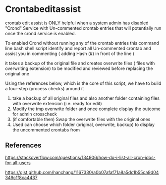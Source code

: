 # Crontabeditassist

crontab edit assist is ONLY helpful when a system admin has disabled "Crond" Service with Un-commented crontab entries that will potentially run once the crond service is enabled.

To enabled Crond without running any of the crontab entries
this command line bash shell script identify and report
all Un-commented crontab and assist you in commenting ( adding Hash (#) in front of the line )

it takes a backup of the original file and creates overwrite files ( files with overwriting extension) to be modified and reviewed before replacing the original one


Using the references below, which is the core of this script, we have to build a four-step (process checks) around it 
1. take a backup of all original files and also another folder containing files with overwrite extension (i.e. ready for edit) 
2. Modify the tmp overwrite folder and once complete display the outcome for admin crosscheck 
3. (if comfortable then) Swap the overwrite files with the original ones
4. Used can choose which  folder (original, overwrite, backup) to display the uncommented crontabs from  

## References
https://stackoverflow.com/questions/134906/how-do-i-list-all-cron-jobs-for-all-users

https://gist.github.com/hanchang/1167330/a0b07afaf71a8a5dc1b55ca9d04349c1f8ca4437
